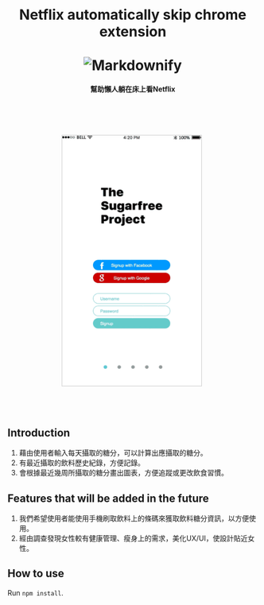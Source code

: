 <h1 align="center">
  <br>
  Netflix automatically skip chrome extension
  <br>
  <br>
  <img src="src/assets/logo2.png" alt="Markdownify" width="200">
  <br>
</h1>

<h4 align="center">
  幫助懶人躺在床上看Netflix
  <br><br>
</h4>

<br>
<br>

<p align="center">
<img src="https://github.com/rrrjjj2019/TheSugarFreeProject/blob/master/screen_shot.gif" width="280" style="margin-right:5px; border: 1px solid #ccc;" />
</p>

<br>
<br>

## Introduction
1. 藉由使用者輸入每天攝取的糖分，可以計算出應攝取的糖分。
2. 有最近攝取的飲料歷史紀錄，方便記錄。
3. 會根據最近幾周所攝取的糖分畫出圖表，方便追蹤或更改飲食習慣。

##  Features that will be added in the future
1. 我們希望使用者能使用手機刷取飲料上的條碼來獲取飲料糖分資訊，以方便使用。
2. 經由調查發現女性較有健康管理、瘦身上的需求，美化UX/UI，使設計貼近女性。

## How to use

Run `npm install`.

<br>
